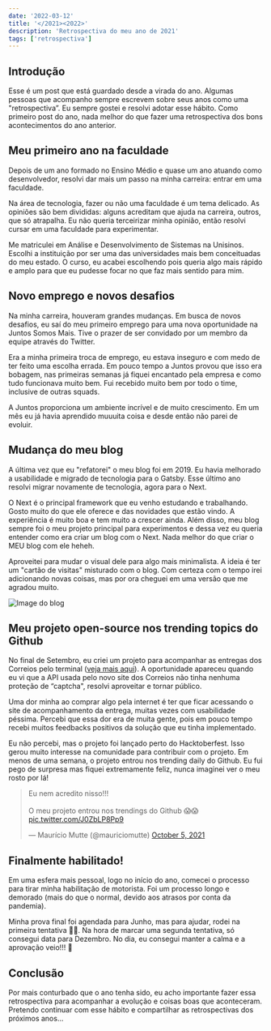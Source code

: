 ```yaml
---
date: '2022-03-12'
title: '</2021><2022>'
description: 'Retrospectiva do meu ano de 2021'
tags: ['retrospectiva']
---
```


## Introdução

Esse é um post que está guardado desde a virada do ano. Algumas pessoas que acompanho sempre escrevem sobre seus anos como uma "retrospectiva”. Eu sempre gostei e resolvi adotar esse hábito. Como primeiro post do ano, nada melhor do que fazer uma retrospectiva dos bons acontecimentos do ano anterior.

## Meu primeiro ano na faculdade

Depois de um ano formado no Ensino Médio e quase um ano atuando como desenvolvedor, resolvi dar mais um passo na minha carreira: entrar em uma faculdade.

Na área de tecnologia, fazer ou não uma faculdade é um tema delicado. As opiniões são bem divididas: alguns acreditam que ajuda na carreira, outros, que só atrapalha. Eu não queria terceirizar minha opinião, então resolvi cursar em uma faculdade para experimentar.

Me matriculei em Análise e Desenvolvimento de Sistemas na Unisinos. Escolhi a instituição por ser uma das universidades mais bem conceituadas do meu estado. O curso, eu acabei escolhendo pois queria algo mais rápido e amplo para que eu pudesse focar no que faz mais sentido para mim.

## Novo emprego e novos desafios

Na minha carreira, houveram grandes mudanças. Em busca de novos desafios, eu saí do meu primeiro emprego para uma nova oportunidade na Juntos Somos Mais. Tive o prazer de ser convidado por um membro da equipe através do Twitter.

Era a minha primeira troca de emprego, eu estava inseguro e com medo de ter feito uma escolha errada. Em pouco tempo a Juntos provou que isso era bobagem, nas primeiras semanas já fiquei encantado pela empresa e como tudo funcionava muito bem. Fui recebido muito bem por todo o time, inclusive de outras squads.

A Juntos proporciona um ambiente incrível e de muito crescimento. Em um mês eu já havia aprendido muuuita coisa e desde então não parei de evoluir.

## Mudança do meu blog

A última vez que eu "refatorei" o meu blog foi em 2019. Eu havia melhorado a usabilidade e migrado de tecnologia para o Gatsby. Esse último ano resolvi migrar novamente de tecnologia, agora para o Next.

O Next é o principal framework que eu venho estudando e trabalhando. Gosto muito do que ele oferece e das novidades que estão vindo. A experiência é muito boa e tem muito a crescer ainda. Além disso, meu blog sempre foi o meu projeto principal para experimentos e dessa vez eu queria entender como era criar um blog com o Next. Nada melhor do que criar o MEU blog com ele heheh.

Aproveitei para mudar o visual dele para algo mais minimalista. A ideia é ter um "cartão de visitas" misturado com o blog. Com certeza com o tempo irei adicionando novas coisas, mas por ora cheguei em uma versão que me agradou muito.

![Image do blog](/static/images/blog/2021-2022-a.png)

## Meu projeto open-source nos trending topics do Github

No final de Setembro, eu criei um projeto para acompanhar as entregas dos Correios pelo terminal ([veja mais aqui](https://github.com/mauriciomutte/track-correios)). A oportunidade apareceu quando eu vi que a API usada pelo novo site dos Correios não tinha nenhuma proteção de “captcha", resolvi aproveitar e tornar público.

Uma dor minha ao comprar algo pela internet é ter que ficar acessando o site de acompanhamento da entrega, muitas vezes com usabilidade péssima. Percebi que essa dor era de muita gente, pois em pouco tempo recebi muitos feedbacks positivos da solução que eu tinha implementado.

Eu não percebi, mas o projeto foi lançado perto do Hacktoberfest. Isso gerou muito interesse na comunidade para contribuir com o projeto. Em menos de uma semana, o projeto entrou nos trending daily do Github. Eu fui pego de surpresa mas fiquei extremamente feliz, nunca imaginei ver o meu rosto por lá!

<blockquote class="twitter-tweet" data-theme="dark"><p lang="pt" dir="ltr">Eu nem acredito nisso!!!<br><br>O meu projeto entrou nos trendings do Github 😱😱 <a href="https://t.co/J0ZbLP8Pp9">pic.twitter.com/J0ZbLP8Pp9</a></p>&mdash; Maurício Mutte (@mauriciomutte) <a href="https://twitter.com/mauriciomutte/status/1445360579661778946?ref_src=twsrc%5Etfw">October 5, 2021</a></blockquote> <script async src="https://platform.twitter.com/widgets.js" charset="utf-8"></script>

## Finalmente habilitado!

Em uma esfera mais pessoal, logo no início do ano, comecei o processo para tirar minha habilitação de motorista. Foi um processo longo e demorado (mais do que o normal, devido aos atrasos por conta da pandemia).

Minha prova final foi agendada para Junho, mas para ajudar, rodei na primeira tentativa 🤦🏻. Na hora de marcar uma segunda tentativa, só consegui data para Dezembro. No dia, eu consegui manter a calma e a aprovação veio!!! 🥳

## Conclusão

Por mais conturbado que o ano tenha sido, eu acho importante fazer essa retrospectiva para acompanhar a evolução e coisas boas que aconteceram. Pretendo continuar com esse hábito e compartilhar as retrospectivas dos próximos anos...
